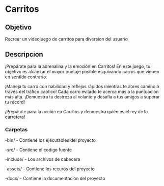 # Carritos
## Objetivo
Recrear un videojuego de carritos para diversion del usuario
## Descripcion
¡Prepárate para la adrenalina y la emoción en Carritos! En este juego, tu objetivo es alcanzar el mayor puntaje posible esquivando carros que vienen en sentido contrario.

¡Maneja tu carro con habilidad y reflejos rápidos mientras te abres camino a través del tráfico caótico! Cada carro evitado te acerca más a la puntuación más alta. ¡Demuestra tu destreza al volante y desafía a tus amigos a superar tu récord!

¡Prepárate para la acción en Carritos y demuestra quién es el rey de la carretera!

### Carpetas
-bin/ - Contiene los ejecutables del proyecto

-src/ - Contiene el codigo fuente

-include/ - Los archivos de cabecera

-assets/ - Contiene los recuros del proyecto

-docs/ - Contiene la documentacion del proyecto